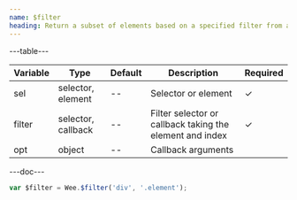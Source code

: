 ```yaml
---
name: $filter
heading: Return a subset of elements based on a specified filter from a specified element
---
```


---table---

| Variable | Type               | Default | Description                                              | Required |
| -------- | ------------------ | ------- | -------------------------------------------------------- | -------- |
| sel      | selector, element  | --      | Selector or element                                      | &#10003; |
| filter   | selector, callback | --      | Filter selector or callback taking the element and index | &#10003; |
| opt      | object             | --      | Callback arguments                                       |          |

---doc---

```javascript
var $filter = Wee.$filter('div', '.element');
```